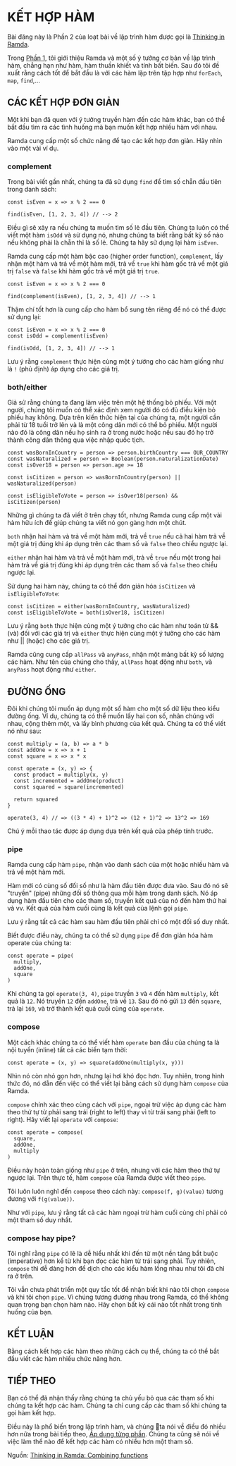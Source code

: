 # KẾT HỢP HÀM

Bài đăng này là Phần 2 của loạt bài về lập trình hàm được gọi là [Thinking in Ramda](http://randycoulman.com/blog/categories/thinking-in-ramda/).

Trong [Phần 1](//getting-started.md), tôi giới thiệu Ramda và một số ý tưởng cơ bản về lập trình hàm, chẳng hạn như hàm, hàm thuần khiết và tính bất biến. Sau đó tôi đề xuất rằng cách tốt để bắt đầu là với các hàm lặp trên tập hợp như `forEach`, `map`, `find`,...

## CÁC KẾT HỢP ĐƠN GIẢN

Một khi bạn đã quen với ý tưởng truyền hàm đến các hàm khác, bạn có thể bắt đầu tìm ra các tình huống mà bạn muốn kết hợp nhiều hàm với nhau.

Ramda cung cấp một số chức năng để tạo các kết hợp đơn giản. Hãy nhìn vào một vài ví dụ.

### complement

Trong bài viết gần nhất, chúng ta đã sử dụng `find` để tìm số chẵn đầu tiên trong danh sách:

```
const isEven = x => x % 2 === 0

find(isEven, [1, 2, 3, 4]) // --> 2
```

Điều gì sẽ xảy ra nếu chúng ta muốn tìm số lẻ đầu tiên. Chúng ta luôn có thể viết một hàm `isOdd` và sử dụng nó, nhưng chúng ta biết rằng bất kỳ số nào nếu không phải là chẵn thỉ là số lẻ. Chúng ta hãy sử dụng lại hàm `isEven`.

Ramda cung cấp một hàm bậc cao \(higher order function\), `complement`, lấy nhận một hàm và trả về một hàm mới, trả về `true` khi hàm gốc trả về một giá trị `false` và `false` khi hàm gốc trả về một giá trị `true`.

```
const isEven = x => x % 2 === 0

find(complement(isEven), [1, 2, 3, 4]) // --> 1
```

Thậm chí tốt hơn là cung cấp cho hàm bổ sung tên riêng để nó có thể được sử dụng lại:

```
const isEven = x => x % 2 === 0
const isOdd = complement(isEven)

find(isOdd, [1, 2, 3, 4]) // --> 1
```

Lưu ý rằng `complement` thực hiện cùng một ý tưởng cho các hàm giống như là `!` \(phủ định\) áp dụng cho các giá trị.

### both/either

Giả sử rằng chúng ta đang làm việc trên một hệ thống bỏ phiếu. Với một người, chúng tôi muốn có thể xác định xem người đó có đủ điều kiện bỏ phiếu hay không. Dựa trên kiến thức hiện tại của chúng ta, một người cần phải từ 18 tuổi trở lên và là một công dân mới có thể bỏ phiếu. Một người nào đó là công dân nếu họ sinh ra ở trong nước hoặc nếu sau đó họ trở thành công dân thông qua việc nhập quốc tịch.

```
const wasBornInCountry = person => person.birthCountry === OUR_COUNTRY
const wasNaturalized = person => Boolean(person.naturalizationDate)
const isOver18 = person => person.age >= 18

const isCitizen = person => wasBornInCountry(person) || wasNaturalized(person)

const isEligibleToVote = person => isOver18(person) && isCitizen(person)
```

Những gì chúng ta đã viết ở trên chạy tốt, nhưng Ramda cung cấp một vài hàm hữu ích để giúp chúng ta viết nó gọn gàng hơn một chút.

`both` nhận hai hàm và trả về một hàm mới, trả về `true` nếu cả hai hàm trả về một giá trị đúng khi áp dụng trên các tham số và `false` theo chiều ngược lại.

`either` nhận hai hàm và trả về một hàm mới, trả về `true` nếu một trong hai hàm trả về giá trị đúng khi áp dụng trên các tham số và `false` theo chiều ngược lại.

Sử dụng hai hàm này, chúng ta có thể đơn giản hóa `isCitizen` và `isEligibleToVote`:

```
const isCitizen = either(wasBornInCountry, wasNaturalized)
const isEligibleToVote = both(isOver18, isCitizen)
```

Lưu ý rằng `both`  thực hiện cùng một ý tưởng cho các hàm như toán tử && \(và\) đối với các giá trị và `either` thực hiện cùng một ý tưởng cho các hàm như \|\| \(hoặc\) cho các giá trị.

Ramda cũng cung cấp `allPass` và `anyPass`, nhận một mảng bất kỳ số lượng các hàm. Như tên của chúng cho thấy, `allPass` hoạt động như `both`, và `anyPass` hoạt động như `either`.

## ĐƯỜNG ỐNG

Đôi khi chúng tôi muốn áp dụng một số hàm cho một số dữ liệu theo kiểu đường ống. Ví dụ, chúng ta có thể muốn lấy hai con số, nhân chúng với nhau, cộng thêm một, và lấy bình phương của kết quả. Chúng ta có thể viết nó như sau:

```
const multiply = (a, b) => a * b
const addOne = x => x + 1
const square = x => x * x

const operate = (x, y) => {
  const product = multiply(x, y)
  const incremented = addOne(product)
  const squared = square(incremented)

  return squared
}

operate(3, 4) // => ((3 * 4) + 1)^2 => (12 + 1)^2 => 13^2 => 169
```

Chú ý mỗi thao tác được áp dụng dựa trên kết quả của phép tính trước.

### pipe

Ramda cung cấp hàm `pipe`, nhận vào danh sách của một hoặc nhiều hàm và trả về một hàm mới.

Hàm mới có cùng số đối số như là hàm đầu tiên được đưa vào. Sau đó nó sẽ "truyền" \(pipe\) những đối số thông qua mỗi hàm trong danh sách. Nó áp dụng hàm đầu tiên cho các tham số, truyền kết quả của nó đến hàm thứ hai và vv. Kết quả của hàm cuối cùng là kết quả của lệnh gọi `pipe`.

Lưu ý rằng tất cả các hàm sau hàm đầu tiên phải chỉ có một đối số duy nhất.

Biết được điều này, chúng ta có thể sử dụng `pipe` để đơn giản hóa hàm operate của chúng ta:

```
const operate = pipe(
  multiply,
  addOne,
  square
)
```

Khi chúng ta gọi `operate(3, 4)`, `pipe` truyền `3` và `4` đến hàm `multiply`, kết quả là `12`. Nó truyền `12` đến `addOne`, trả về `13`. Sau đó nó gửi `13` đến `square`, trả lại `169`, và trở thành kết quả cuối cùng của `operate`.

### compose

Một cách khác chúng ta có thể viết hàm `operate` ban đầu của chúng ta là nội tuyến \(inline\) tất cả các biến tạm thời:

```
const operate = (x, y) => square(addOne(multiply(x, y)))
```

Nhìn nó còn nhỏ gọn hơn, nhưng lại hơi khó đọc hơn. Tuy nhiên, trong hình thức đó, nó dẫn đến việc có thể viết lại bằng cách sử dụng hàm `compose` của Ramda.

`compose` chính xác theo cùng cách với `pipe`, ngoại trừ việc áp dụng các hàm theo thứ tự từ phải sang trái \(right to left\) thay vì từ trái sang phải \(left to right\). Hãy viết lại `operate` với `compose`:

```
const operate = compose(
  square,
  addOne,
  multiply
)
```

Điều này hoàn toàn giống như `pipe` ở trên, nhưng với các hàm theo thứ tự ngược lại. Trên thực tế, hàm `compose` của Ramda được viết theo `pipe`.

Tôi luôn luôn nghĩ đến `compose` theo cách này: `compose(f, g)(value)` tương đương với `f(g(value))`.

Như với `pipe`, lưu ý rằng tất cả các hàm ngoại trừ hàm cuối cùng chỉ phải có một tham số duy nhất.

### compose hay pipe?

Tôi nghĩ rằng `pipe` có lẽ là dễ hiểu nhất khi đến từ một nền tảng bắt buộc \(imperative\) hơn kể từ khi bạn đọc các hàm từ trái sang phải. Tuy nhiên, `compose` thì dễ dàng hơn để dịch cho các kiểu hàm lồng nhau như tôi đã chỉ ra ở trên.

Tôi vẫn chưa phát triển một quy tắc tốt để nhận biết khi nào tôi chọn `compose` và khi tôi chọn `pipe`. Vì chúng tương đương nhau trong Ramda, có thể không quan trọng bạn chọn hàm nào. Hãy chọn bất kỳ cái nào tốt nhất trong tình huống của bạn.

## KẾT LUẬN

Bằng cách kết hợp các hàm theo những cách cụ thể, chúng ta có thể bắt đầu viết các hàm nhiều chức năng hơn.

## TIẾP THEO

Bạn có thể đã nhận thấy rằng chúng ta chủ yếu bỏ qua các tham số khi chúng ta kết hợp các hàm. Chúng ta chỉ cung cấp các tham số khi chúng ta gọi hàm kết hợp.

Điều này là phổ biến trong lập trình hàm, và chúng ta nói về điều đó nhiều hơn nữa trong bài tiếp theo, [Áp dụng từng phần](/partial-application.md). Chúng ta cũng sẽ nói về việc làm thế nào để kết hợp các hàm có nhiều hơn một tham số.

Nguồn: [Thinking in Ramda: Combining functions](http://randycoulman.com/blog/2016/05/31/thinking-in-ramda-combining-functions/)

